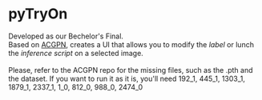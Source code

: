 # pyTryOn
Developed as our Bechelor's Final.<br>
Based on [ACGPN](https://github.com/switchablenorms/DeepFashion_Try_On), creates a UI that allows you to modify the *label* or lunch the *inference script* on a selected image.<br><br>
Please, refer to the ACGPN repo for the missing files, such as the .pth and the dataset. 
If you want to run it as it is, you'll need 192_1, 445_1, 1303_1, 1879_1, 2337_1, 1_0, 812_0, 988_0, 2474_0